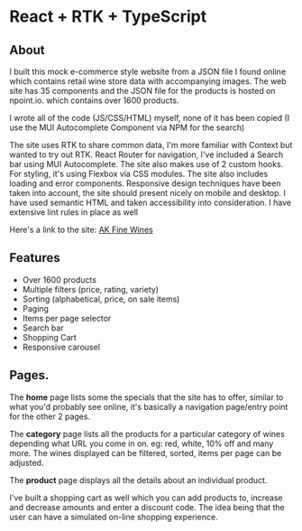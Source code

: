# React + RTK + TypeScript

## About

I built this mock e-commerce style website from a JSON file I found online which contains retail wine store data with accompanying images. The web site has 35 components and the JSON file for the products is hosted on npoint.io. which contains over 1600 products.

I wrote all of the code (JS/CSS/HTML) myself, none of it has been copied (I use the MUI Autocomplete Component via NPM for the search)

The site uses RTK to share common data, I'm more familiar with Context but wanted to try out RTK. React Router for navigation, I've included a Search bar using MUI Autocomplete. The site also makes use of 2 custom hooks. For styling, it's using Flexbox via CSS modules. The site also includes loading and error components. Responsive design techniques have been taken into account, the site should present nicely on mobile and desktop. I have used semantic HTML and taken accessibility into consideration. I have extensive lint rules in place as well

Here's a link to the site: <a href="https://ak-fine-wines-ts.netlify.app/">AK Fine Wines</a>

## Features

- Over 1600 products
- Multiple filters (price, rating, variety)
- Sorting (alphabetical, price, on sale items)
- Paging
- Items per page selector
- Search bar
- Shopping Cart
- Responsive carousel

## Pages.

The <b>home</b> page lists some the specials that the site has to offer, similar to what you'd probably see online, it's basically a navigation page/entry point for the other 2 pages.

The <b>category</b> page lists all the products for a particular category of wines depending what URL you come in on. eg: red, white, 10% off and many more. The wines displayed can be filtered, sorted, items per page can be adjusted.

The <b>product</b> page displays all the details about an individual product.

I've built a shopping cart as well which you can add products to, increase and decrease amounts and enter a discount code. The idea being that the user can have a simulated on-line shopping experience.

